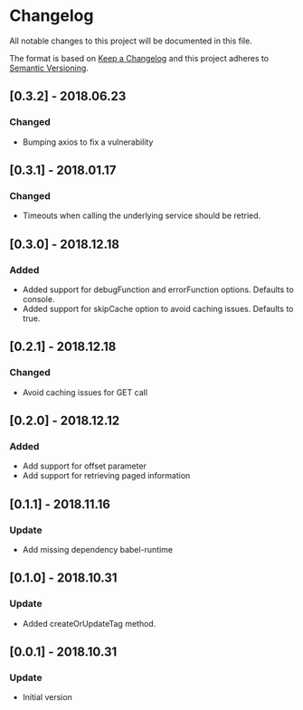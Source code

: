 # Changelog
All notable changes to this project will be documented in this file.

The format is based on [Keep a Changelog](http://keepachangelog.com/en/1.0.0/)
and this project adheres to [Semantic Versioning](http://semver.org/spec/v2.0.0.html).

## [0.3.2] - 2018.06.23
### Changed
- Bumping axios to fix a vulnerability

## [0.3.1] - 2018.01.17
### Changed
- Timeouts when calling the underlying service should be retried. 

## [0.3.0] - 2018.12.18
### Added
- Added support for debugFunction and errorFunction options. Defaults to console.
- Added support for skipCache option to avoid caching issues. Defaults to true. 

## [0.2.1] - 2018.12.18
### Changed
- Avoid caching issues for GET call

## [0.2.0] - 2018.12.12
### Added
- Add support for offset parameter
- Add support for retrieving paged information

## [0.1.1] - 2018.11.16
### Update
- Add missing dependency babel-runtime

## [0.1.0] - 2018.10.31
### Update
- Added createOrUpdateTag method. 

## [0.0.1] - 2018.10.31
### Update
- Initial version 
